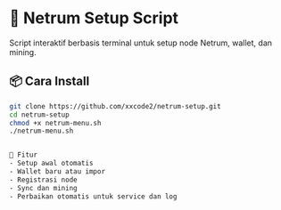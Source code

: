 # 🚀 Netrum Setup Script

Script interaktif berbasis terminal untuk setup node Netrum, wallet, dan mining.

## 📦 Cara Install

```bash
git clone https://github.com/xxcode2/netrum-setup.git
cd netrum-setup
chmod +x netrum-menu.sh
./netrum-menu.sh 


🧰 Fitur
- Setup awal otomatis
- Wallet baru atau impor
- Registrasi node
- Sync dan mining
- Perbaikan otomatis untuk service dan log
